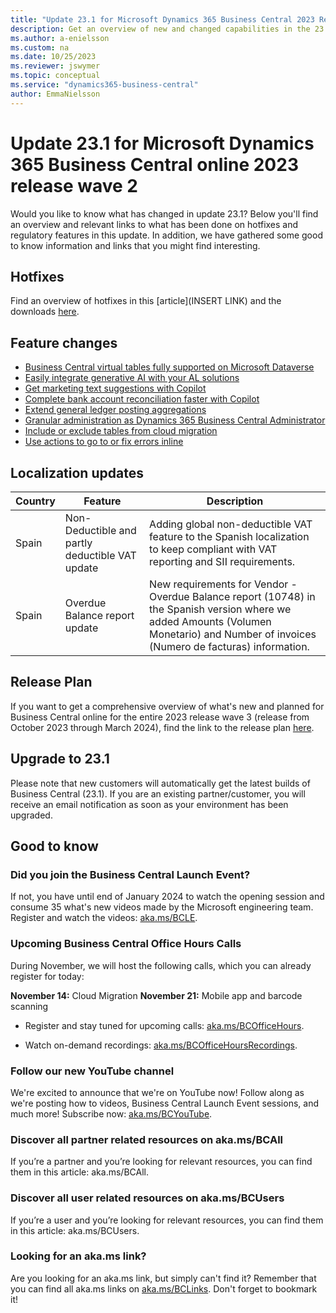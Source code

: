 ```yaml
---
title: "Update 23.1 for Microsoft Dynamics 365 Business Central 2023 Release Wave 2"
description: Get an overview of new and changed capabilities in the 23.1 update of Business Central online, which is part of 2023 release wave 2.
ms.author: a-enielsson
ms.custom: na
ms.date: 10/25/2023
ms.reviewer: jswymer
ms.topic: conceptual
ms.service: "dynamics365-business-central"
author: EmmaNielsson
---
```


# Update 23.1 for Microsoft Dynamics 365 Business Central online 2023 release wave 2

Would you like to know what has changed in update 23.1? Below you'll find an overview and relevant links to what has been done on hotfixes and regulatory features in this update. In addition, we have gathered some good to know information and links that you might find interesting.


## Hotfixes

Find an overview of hotfixes in this [article](INSERT LINK) and the downloads [here](https://aka.ms/BCDownload).

## Feature changes

- [Business Central virtual tables fully supported on Microsoft Dataverse](/dynamics365/release-plan/2023wave2/smb/dynamics365-business-central/business-central-virtual-tables-fully-supported-dataverse) 
- [Easily integrate generative AI with your AL solutions](/dynamics365/release-plan/2023wave2/smb/dynamics365-business-central/easily-integrate-generative-ai-al-solutions)
- [Get marketing text suggestions with Copilot](/dynamics365/release-plan/2023wave2/smb/dynamics365-business-central/get-marketing-text-suggestions-copilot)
- [Complete bank account reconciliation faster with Copilot](/dynamics365/release-plan/2023wave2/smb/dynamics365-business-central/complete-bank-account-reconciliation-faster-copilot)
- [Extend general ledger posting aggregations](/dynamics365/release-plan/2023wave2/smb/dynamics365-business-central/extend-general-ledger-posting-aggregations)
- [Granular administration as Dynamics 365 Business Central Administrator](/dynamics365/release-plan/2023wave2/smb/dynamics365-business-central/assign-more-granular-administration-rights) 
- [Include or exclude tables from cloud migration](/dynamics365/release-plan/2023wave2/smb/dynamics365-business-central/include-or-exclude-tables-cloud-migration)
- [Use actions to go to or fix errors inline](/dynamics365/release-plan/2023wave2/smb/dynamics365-business-central/use-actions-navigate-or-fix-errors-inline-validation-dialog)


## Localization updates

| Country| Feature  |Description|
|-------------|--------------|--------------|
| Spain | Non-Deductible and partly deductible VAT update | Adding global non-deductible VAT feature to the Spanish localization to keep compliant with VAT reporting and SII requirements.|
| Spain | Overdue Balance report update | New requirements for Vendor - Overdue Balance report (10748) in the Spanish version where we added Amounts (Volumen Monetario) and Number of invoices (Numero de facturas) information.|


## Release Plan

If you want to get a comprehensive overview of what's new and planned for Business Central online for the entire 2023 release wave 3 (release from October 2023 through March 2024), find the link to the release plan [here](https://aka.ms/BCReleasePlan).

## Upgrade to 23.1

Please note that new customers will automatically get the latest builds of Business Central (23.1). If you are an existing partner/customer, you will receive an email notification as soon as your environment has been upgraded.

## Good to know

### Did you join the Business Central Launch Event?   
If not, you have until end of January 2024 to watch the opening session and consume 35 what's new videos made by the Microsoft engineering team. Register and watch the videos: [aka.ms/BCLE](https://aka.ms/BCLE).  

### Upcoming Business Central Office Hours Calls

During November, we will host the following calls, which you can already register for today:

**November 14:** Cloud Migration
**November 21:** Mobile app and barcode scanning

- Register and stay tuned for upcoming calls: [aka.ms/BCOfficeHours](https://aka.ms/BCOfficeHours).

- Watch on-demand recordings: [aka.ms/BCOfficeHoursRecordings](https://aka.ms/BCOfficeHoursRecordings). 

### Follow our new YouTube channel  
We're excited to announce that we're on YouTube now! Follow along as we're posting how to videos, Business Central Launch Event sessions, and much more! 
Subscribe now: [aka.ms/BCYouTube](https://aka.ms/BCYouTube).

### Discover all partner related resources on aka.ms/BCAll
If you’re a partner and you’re looking for relevant resources, you can find them in this article: aka.ms/BCAll. 
 
### Discover all user related resources on aka.ms/BCUsers
If you’re a user and you’re looking for relevant resources, you can find them in this article: aka.ms/BCUsers.  

### Looking for an aka.ms link?

Are you looking for an aka.ms link, but simply can't find it? Remember that you can find all aka.ms links on [aka.ms/BCLinks](https://aka.ms/BCLinks). Don't forget to bookmark it!